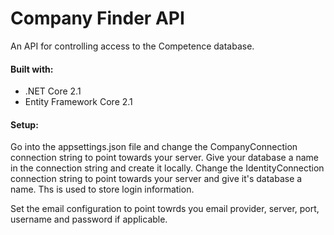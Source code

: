 # Company Finder API

An API for controlling access to the Competence database. 

#### Built with:
* .NET Core 2.1
* Entity Framework Core 2.1

#### Setup:
Go into the appsettings.json file and change the CompanyConnection connection string to point towards your server. Give your database a name in the connection string and create it locally. Change the IdentityConnection connection string to point towards your server and give it's database a name. Ths is used to store login information.

Set the email configuration to point towrds you email provider, server, port, username and password if applicable.





